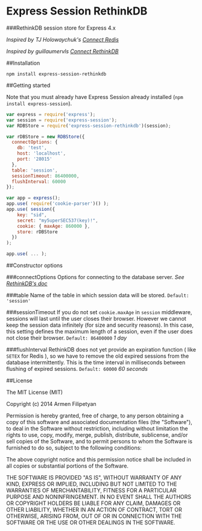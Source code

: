 Express Session RethinkDB
=================

###RethinkDB session store for Express 4.x 

*Inspired by TJ Holowaychuk's [Connect Redis](https://github.com/visionmedia/connect-redis)*

*Inspired by guillaumervls [Connect RethinkDB](https://github.com/guillaumervls/connect-rethinkdb)*

##Installation

```npm install express-session-rethinkdb```

##Getting started

Note that you must already have Express Session already installed (```npm install express-session```).

```javascript
var express = require('express');
var session = require('express-session');
var RDBStore = require('express-session-rethinkdb')(session);

var rDBStore = new RDBStore({
  connectOptions: {
    db: 'test',
    host: 'localhost',
    port: '28015'
  },
  table: 'session',
  sessionTimeout: 86400000,
  flushInterval: 60000
});

var app = express();
app.use( require('cookie-parser')() );
app.use( session({
    key: "sid",
    secret: "my5uperSEC537(key)!",
    cookie: { maxAge: 860000 },
    store: rDBStore 
  })
);

app.use( ... );
```

##Constructor options

###connectOptions
Options for connecting to the database server. 
*See [RethinkDB's doc](http://www.rethinkdb.com/api/javascript/#connect)*

###table
Name of the table in which session data will be stored.
`Default: 'session'`

###sessionTimeout
If you do not set ```cookie.maxAge``` in ```session``` middleware, sessions will last until the user closes their browser. 
However we cannot keep the session data infinitely (for size and security reasons). 
In this case, this setting defines the maximum length of a session, even if the user does not close their browser. 
`Default: 86400000` *1 day*

###flushInterval
RethinkDB does not yet provide an expiration function ( like ```SETEX``` for Redis ), so we have to remove the old expired sessions from the database intermittently. This is the time interval in milliseconds between flushing of expired sessions.
`Default: 60000` *60 seconds*

##License

The MIT License (MIT)

Copyright (c) 2014 Armen Filipetyan

Permission is hereby granted, free of charge, to any person obtaining a copy
of this software and associated documentation files (the "Software"), to deal
in the Software without restriction, including without limitation the rights
to use, copy, modify, merge, publish, distribute, sublicense, and/or sell
copies of the Software, and to permit persons to whom the Software is
furnished to do so, subject to the following conditions:

The above copyright notice and this permission notice shall be included in
all copies or substantial portions of the Software.

THE SOFTWARE IS PROVIDED "AS IS", WITHOUT WARRANTY OF ANY KIND, EXPRESS OR
IMPLIED, INCLUDING BUT NOT LIMITED TO THE WARRANTIES OF MERCHANTABILITY,
FITNESS FOR A PARTICULAR PURPOSE AND NONINFRINGEMENT. IN NO EVENT SHALL THE
AUTHORS OR COPYRIGHT HOLDERS BE LIABLE FOR ANY CLAIM, DAMAGES OR OTHER
LIABILITY, WHETHER IN AN ACTION OF CONTRACT, TORT OR OTHERWISE, ARISING FROM,
OUT OF OR IN CONNECTION WITH THE SOFTWARE OR THE USE OR OTHER DEALINGS IN
THE SOFTWARE.
